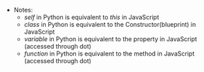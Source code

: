 - Notes:
  - _self_ in Python is equivalent to _this_ in JavaScript
  - _class_ in Python is equivalent to the Constructor(blueprint) in JavaScript
  - _variable_ in Python is equivalent to the property in JavaScript (accessed through dot)
  - _function_ in Python is equivalent to the method in JavaScript (accessed through dot)

